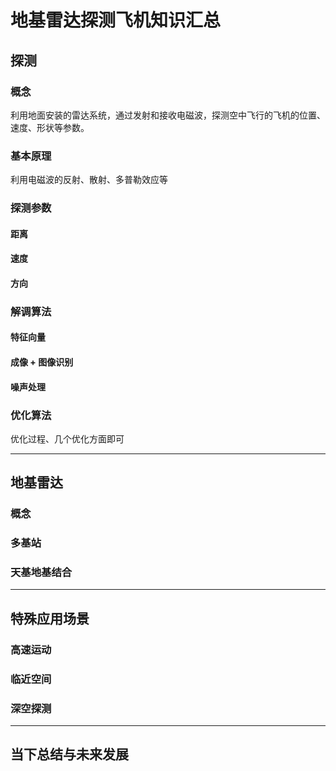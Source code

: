 # 地基雷达探测飞机知识汇总

## 探测

### 概念

利用地面安装的雷达系统，通过发射和接收电磁波，探测空中飞行的飞机的位置、速度、形状等参数。

### 基本原理

利用电磁波的反射、散射、多普勒效应等

### 探测参数

#### 距离

#### 速度

#### 方向

### 解调算法

#### 特征向量

#### 成像 + 图像识别

#### 噪声处理

### 优化算法

优化过程、几个优化方面即可

---

## 地基雷达

### 概念

### 多基站

### 天基地基结合

---

## 特殊应用场景

### 高速运动

### 临近空间

### 深空探测

---

## 当下总结与未来发展
